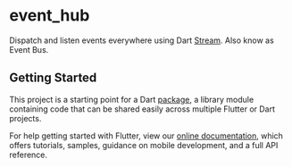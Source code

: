 # event_hub

Dispatch and listen events everywhere using Dart [Stream](https://api.dartlang.org/stable/dart-async/Stream-class.html). Also know as Event Bus.

## Getting Started

This project is a starting point for a Dart
[package](https://flutter.dev/developing-packages/),
a library module containing code that can be shared easily across
multiple Flutter or Dart projects.

For help getting started with Flutter, view our 
[online documentation](https://flutter.dev/docs), which offers tutorials, 
samples, guidance on mobile development, and a full API reference.
